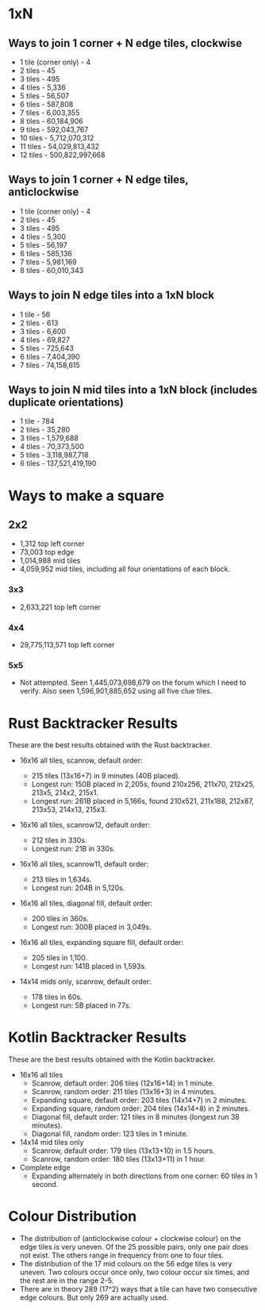 # 1xN

## Ways to join 1 corner + N edge tiles, clockwise

- 1 tile (corner only) - 4
- 2 tiles - 45
- 3 tiles - 495
- 4 tiles - 5,336
- 5 tiles - 56,507
- 6 tiles - 587,808
- 7 tiles - 6,003,355
- 8 tiles - 60,184,906
- 9 tiles - 592,043,767
- 10 tiles - 5,712,070,312
- 11 tiles - 54,029,813,432
- 12 tiles - 500,822,997,668

## Ways to join 1 corner + N edge tiles, anticlockwise

- 1 tile (corner only) - 4
- 2 tiles - 45
- 3 tiles - 495
- 4 tiles - 5,300
- 5 tiles - 56,197
- 6 tiles - 585,136
- 7 tiles - 5,981,169
- 8 tiles - 60,010,343

## Ways to join N edge tiles into a 1xN block

- 1 tile - 56
- 2 tiles - 613
- 3 tiles - 6,600
- 4 tiles - 69,827
- 5 tiles - 725,643
- 6 tiles - 7,404,390
- 7 tiles - 74,158,615

## Ways to join N mid tiles into a 1xN block (includes duplicate orientations)

- 1 tile - 784
- 2 tiles - 35,280
- 3 tiles - 1,579,688
- 4 tiles - 70,373,500
- 5 tiles - 3,118,987,718
- 6 tiles - 137,521,419,190

# Ways to make a square

## 2x2

- 1,312 top left corner
- 73,003 top edge
- 1,014,988 mid tiles
- 4,059,952 mid tiles, including all four orientations of each block.

### 3x3

- 2,633,221 top left corner

### 4x4

- 29,775,113,571 top left corner

### 5x5

- Not attempted. Seen 1,445,073,698,679 on the forum which I need to verify. Also seen 1,596,901,885,652 using all five clue tiles.

# Rust Backtracker Results

These are the best results obtained with the Rust backtracker.

- 16x16 all tiles, scanrow, default order:
  - 215 tiles (13x16+7) in 9 minutes (40B placed).
  - Longest run: 150B placed in 2,205s, found 210x256, 211x70, 212x25, 213x5, 214x2, 215x1.
  - Longest run: 261B placed in 5,166s, found 210x521, 211x188, 212x87, 213x53, 214x13, 215x3.

- 16x16 all tiles, scanrow12, default order:
  - 212 tiles in 330s.
  - Longest run: 21B in 330s.

- 16x16 all tiles, scanrow11, default order:
  - 213 tiles in 1,634s.
  - Longest run: 204B in 5,120s.

- 16x16 all tiles, diagonal fill, default order:
  - 200 tiles in 360s.
  - Longest run: 300B placed in 3,049s.

- 16x16 all tiles, expanding square fill, default order:
  - 205 tiles in 1,100.
  - Longest run: 141B placed in 1,593s.

- 14x14 mids only, scanrow, default order:
  - 178 tiles in 60s.
  - Longest run: 5B placed in 77s.

# Kotlin Backtracker Results

These are the best results obtained with the Kotlin backtracker.

- 16x16 all tiles
  - Scanrow, default order: 206 tiles (12x16+14) in 1 minute.
  - Scanrow, random order: 211 tiles (13x16+3) in 4 minutes.
  - Expanding square, default order: 203 tiles (14x14+7) in 2 minutes.
  - Expanding square, random order: 204 tiles (14x14+8) in 2 minutes.
  - Diagonal fill, default order: 121 tiles in 8 minutes (longest run 38 minutes).
  - Diagonal fill, random order: 123 tiles in 1 minute.
- 14x14 mid tiles only
  - Scanrow, default order: 179 tiles (13x13+10) in 1.5 hours.
  - Scanrow, random order: 180 tiles (13x13+11) in 1 hour.
- Complete edge
  - Expanding alternately in both directions from one corner: 60 tiles in 1 second.

# Colour Distribution

- The distribution of (anticlockwise colour + clockwise colour) on the edge tiles is very uneven. Of the 25 possible pairs, only one pair does not exist. The others range in frequency from one to four tiles.
- The distribution of the 17 mid colours on the 56 edge tiles is very uneven. Two colours occur once only, two colour occur six times, and the rest are in the range 2-5.
- There are in theory 289 (17^2) ways that a tile can have two consecutive edge colours. But only 269 are actually used.
